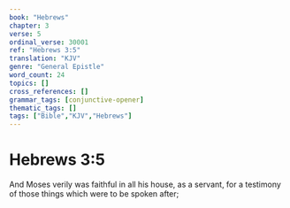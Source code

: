 ```yaml
---
book: "Hebrews"
chapter: 3
verse: 5
ordinal_verse: 30001
ref: "Hebrews 3:5"
translation: "KJV"
genre: "General Epistle"
word_count: 24
topics: []
cross_references: []
grammar_tags: [conjunctive-opener]
thematic_tags: []
tags: ["Bible","KJV","Hebrews"]
---
```


# Hebrews 3:5

And Moses verily was faithful in all his house, as a servant, for a testimony of those things which were to be spoken after;
